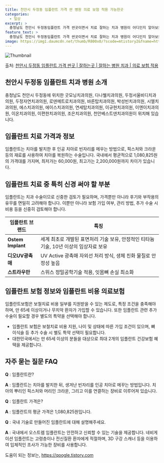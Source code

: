 ```yaml
---
title: 천안시 두정동 임플란트 가격 싼 병원 의료 보험 적용 가능한곳
categories:
  - 일상
excerpt: >
  충청남도 천안시 두정동임플란트 가격 싼곳이면서 치료 잘하는 치과 병원이 어디인지 알아보도록 하겠습니다. 충청남도 천안시 두정동에 위치한 굿모닝치과의원 다나웰치과의원 두정서울비디치과의원 두정자연치과의원 로덴메트로치과의원 바른탑치과의원 박성빈치과의원 시엘치과의원 에스치과의원 에이스치과의원 연세탑치과의원 이규현치과의원 이엔이치과의원 이온치과의원 이편한치과의원 조은치과의원 천안베스트덴치과의원 순서대로 안내 드리며, 임플란트 치료시 신경써야 할 부분 또한 같이 공유 드리겠습니다.2024년 임플란트 가격 살펴보기 👈 클릭임플란트 평균 가격굿모닝치과의원표 내에 있는 전화 번호를 클릭 하시면 굿모닝치과의원로 바로 전화 연결 됩니다.분류주소전화번호치과의원충청남도 천안시 서북구 봉정로 321, 3층 301..
feature_text: >
  충청남도 천안시 두정동임플란트 가격 싼곳이면서 치료 잘하는 치과 병원이 어디인지 알아보도록 하겠습니다. 충청남도 천안시 두정동에 위치한 굿모닝치과의원 다나웰치과의원 두정서울비디치과의원 두정자연치과의원 로덴메트로치과의원 바른탑치과의원 박성빈치과의원 시엘치과의원 에스치과의원 에이스치과의원 연세탑치과의원 이규현치과의원 이엔이치과의원 이온치과의원 이편한치과의원 조은치과의원 천안베스트덴치과의원 순서대로 안내 드리며, 임플란트 치료시 신경써야 할 부분 또한 같이 공유 드리겠습니다.2024년 임플란트 가격 살펴보기 👈 클릭임플란트 평균 가격굿모닝치과의원표 내에 있는 전화 번호를 클릭 하시면 굿모닝치과의원로 바로 전화 연결 됩니다.분류주소전화번호치과의원충청남도 천안시 서북구 봉정로 321, 3층 301..
image: https://img1.daumcdn.net/thumb/R800x0/?scode=mtistory2&fname=https%3A%2F%2Fblog.kakaocdn.net%2Fdn%2FMk7V0%2FbtsGZkXGX6q%2FDUgrOneJd99TGgrp4wBAF1%2Fimg.webp
---
```


![Thumbnail](https://img1.daumcdn.net/thumb/R800x0/?scode=mtistory2&fname=https%3A%2F%2Fblog.kakaocdn.net%2Fdn%2FMk7V0%2FbtsGZkXGX6q%2FDUgrOneJd99TGgrp4wBAF1%2Fimg.webp)

<p>출처: <a href="https://qoogle.tistory.com/7122" rel="dofollow">천안시 두정동 임플란트 가격 싼곳 | 잘하는곳 | 잘하는 병원 치과 | 의료 보험 적용</a> </p>

## 천안시 두정동 임플란트 치과 병원 소개

충청남도 천안시 두정동에 위치한 굿모닝치과의원, 다나웰치과의원, 두정서울비디치과의원, 두정자연치과의원, 로덴메트로치과의원, 바른탑치과의원,
박성빈치과의원, 시엘치과의원, 에스치과의원, 에이스치과의원, 연세탑치과의원, 이규현치과의원, 이엔이치과의원, 이온치과의원, 이편한치과의원,
조은치과의원, 천안베스트덴치과의원이 위치해 있습니다.

## 임플란트 치료 가격과 정보

임플란트는 치아를 발치한 후 인공 치아로 빈자리를 메우는 방법으로, 픽스처와 크라운 등의 재료를 사용하여 치아를 복원하는 수술입니다.
국내에서 평균적으로 1,080,825원의 가격대를 가지며, 최저가는 60,000원, 최고가는 2,200,000원까지 차이가 있습니다.

## 임플란트 치료 중 특히 신경 써야 할 부분

임플란트는 치과 수술이므로 신중한 검토가 필요하며, 가격뿐만 아니라 후기와 부작용의 유무를 면밀히 고려해야 합니다. 이뿐만 아니라 보험 가입
여부, 관리 방법, 추가 수술 시 비용 등을 신중히 검토해야 합니다.



임플란트 브랜드 | 특징  
---|---  
**Ostem Implant** | 세계 최초로 개발된 표면처리 기술 보유, 안정적인 티타늄 기술, 10년 이상의 임상자료 보유  
**디오UV광촉매** | UV Active 광촉매 자외선 처리 방식, 생체 친화 물질로 안정성 높음  
**스트라우만** | 스위스 정밀공학기술 적용, 잇몸뼈 손실 최소화  
  


## 임플란트 보험 정보와 임플란트 비용 의료보험

임플란트보험은 보철치료 비용 일부를 지원받을 수 있는 제도로, 특정 조건을 충족해야 하며, 만 65세 이상이거나 무치악 환자가 가입할 수
있습니다. 또한 임플란트 관련 추가 수술이 필요할 경우 별도의 특약을 선택해야 합니다.



  * 임플란트 보험은 보철치료 비용 지원, 나이 및 상태에 따른 가입 조건이 있으며, 뼈이식술 등 추가 수술 시 별도 특약 선택이 필요합니다.
  * 대한민국에서는 만 65세 이상의 분들을 대상으로 최대 2개의 임플란트 건강보험 혜택을 제공합니다.

## 자주 묻는 질문 FAQ

**Q** : 임플란트란?

**A** : 임플란트는 치아를 발치한 뒤, 생겨난 빈자리를 인공 치아로 메꾸는 방법입니다. 치아의 뿌리인 픽스처와 머리인 크라운, 그리고
이를 연결하는 장비로 이루어져 있습니다.

**Q** : 임플란트 가격은?

**A** : 임플란트의 평균 가격은 1,080,825원입니다.

**Q** : 국내 기술로 만들어진 임플란트에 대해 설명해주세요.

**A** : 국내에서 오스트렘 임플란트는 안전하고 신뢰할 수 있는 기술을 제공합니다. 네비게이션 임플란트는 고령층이나 전신질환 환자에게
적절하며, 3D 구강 스캐너 등을 이용하여 입체적인 조사가 가능한 장비를 사용합니다.

 

도움이 되는 정보는, <a href="https://qoogle.tistory.com" rel="dofollow">https://qoogle.tistory.com</a>



